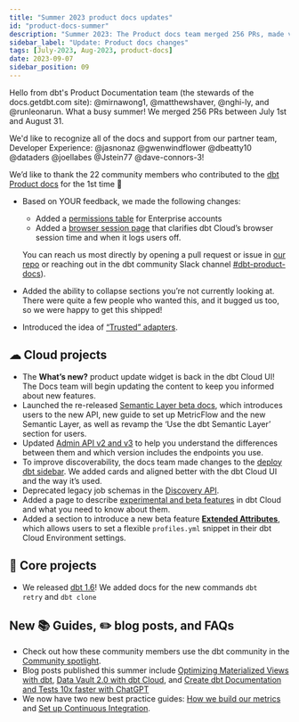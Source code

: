 ```yaml
---
title: "Summer 2023 product docs updates"
id: "product-docs-summer"
description: "Summer 2023: The Product docs team merged 256 PRs, made various updates to dbt Cloud and Core, such as adding What's New, writing Semantic Layer beta docs, releasing dbt 1.6 docs, and more!"
sidebar_label: "Update: Product docs changes"
tags: [July-2023, Aug-2023, product-docs]
date: 2023-09-07
sidebar_position: 09
---
```


Hello from dbt's Product Documentation team (the stewards of the docs.getdbt.com site): @mirnawong1, @matthewshaver, @nghi-ly, and @runleonarun. What a busy summer! We merged 256 PRs between July 1st and August 31. 

We'd like to recognize all of the docs and support from our partner team, Developer Experience: @jasnonaz @gwenwindflower @dbeatty10 @dataders @joellabes @Jstein77 @dave-connors-3! 

We’d like to thank the 22 community members who contributed to the [dbt Product docs](https://docs.getdbt.com) for the 1st time :pray: 

* Based on YOUR feedback, we made the following changes: 
	- Added a [permissions table](/docs/cloud/manage-access/enterprise-permissions) for Enterprise accounts
	- Added a [browser session page](/docs/cloud/about-cloud/browsers#browser-sessions) that clarifies dbt Cloud’s browser session time and when it logs users off.<br />
	
	You can reach us most directly by opening a pull request or issue in [our repo](https://github.com/dbt-labs/docs.getdbt.com) or reaching out in the dbt community Slack channel [#dbt-product-docs](https://getdbt.slack.com/archives/C0441GSRU04)).
	
* Added the ability to collapse sections you’re not currently looking at. There were quite a few people who wanted this, and it bugged us too, so we were happy to get this shipped!
* Introduced the idea of [“Trusted” adapters](/docs/supported-data-platforms#types-of-adapters).

## ☁ Cloud projects

* The **What’s new?** product update widget is back in the dbt Cloud UI! The Docs team will begin updating the content to keep you informed about new features.
* Launched the re-released [Semantic Layer beta docs](/docs/use-dbt-semantic-layer/dbt-sl), which introduces users to the new API, new guide to set up MetricFlow and the new Semantic Layer, as well as revamp the ‘Use the dbt Semantic Layer’ section for users.
* Updated [Admin API v2 and v3](/docs/dbt-cloud-apis/admin-cloud-api) to help you understand the differences between them and which version includes the endpoints you use.
* To improve discoverability, the docs team made changes to the [deploy dbt sidebar](/docs/deploy/deployments). We added cards and aligned better with the dbt Cloud UI and the way it’s used.
* Deprecated legacy job schemas in the [Discovery API](/docs/dbt-cloud-apis/discovery-api).
* Added a page to describe [experimental and beta features](/docs/dbt-versions/experimental-features) in dbt Cloud and what you need to know about them.
* Added a section to introduce a new beta feature [**Extended Attributes**](/docs/dbt-cloud-environments#extended-attributes-beta), which allows users to set a flexible `profiles.yml` snippet in their dbt Cloud Environment settings.
## 🎯 Core projects

* We released [dbt 1.6](/guides/migration/versions/upgrading-to-v1.6)! We added docs for the new commands `dbt retry` and `dbt clone`

## New 📚 Guides, ✏️ blog posts, and FAQs
* Check out how these community members use the dbt community in the [Community spotlight](/community/spotlight). 
* Blog posts published this summer include [Optimizing Materialized Views with dbt](/blog/announcing-materialized-views),  [Data Vault 2.0 with dbt Cloud](/blog/data-vault-with-dbt-cloud), and [Create dbt Documentation and Tests 10x faster with ChatGPT](/blog/create-dbt-documentation-10x-faster-with-chatgpt) 
* We now have two new best practice guides: [How we build our metrics](/guides/best-practices/how-we-build-our-metrics/semantic-layer-1-intro) and [Set up Continuous Integration](/guides/orchestration/set-up-ci/overview).

